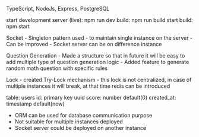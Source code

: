 <!-- stack -->
TypeScript, NodeJs, Express, PostgreSQL

<!-- useful scripts -->
start development server (live): npm run dev
build: npm run build
start build: npm start

<!-- Major modules -->
Socket
    - Singleton pattern used
        - to maintain single instance on the server
    - Can be improved
        - Socket server can be on difference instance

Question Generation
    - Made a structure so that in future it will be easy to add multiple type of question generation logic
    - Added feature to generate random math question with specific rules

Lock
    - created Try-Lock mechanism
    - this lock is not centralized, in case of multiple instances it will break, at that time redis can be introduced

<!-- Database -->
table: users
id: primary key uuid
score: number default(0)
created_at: timestamp default(now)

<!-- Can be Improved -->
- ORM can be used for database communication purpose
- Not suitable for multiple instances deployed
- Socket server could be deployed on another instance
